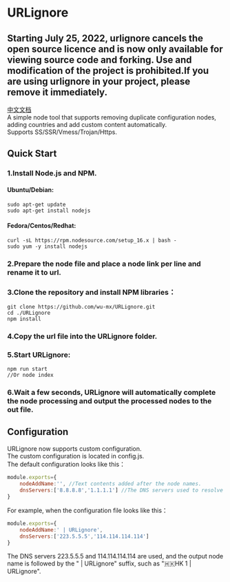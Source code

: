 # URLignore

## Starting July 25, 2022, urlignore cancels the open source licence and is now only available for viewing source code and forking. Use and modification of the project is prohibited.If you are using urlignore in your project, please remove it immediately.

[中文文档](./README-zh.md) <br>
A simple node tool that supports removing duplicate configuration nodes, adding countries and add custom content automatically.<br>
Supports SS/SSR/Vmess/Trojan/Https.<br />


## Quick Start
### 1.Install Node.js and NPM.
#### Ubuntu/Debian:
```shell
sudo apt-get update
sudo apt-get install nodejs
```

#### Fedora/Centos/Redhat:
```shell
curl -sL https://rpm.nodesource.com/setup_16.x | bash -
sudo yum -y install nodejs
```

### 2.Prepare the node file and place a node link per line and rename it to url.<br>

### 3.Clone the repository and install NPM libraries：
````shell
git clone https://github.com/wu-mx/URLignore.git
cd ./URLignore
npm install
````

### 4.Copy the url file into the URLignore folder.<br>
### 5.Start URLignore:
```shell
npm run start
//Or node index
```
### 6.Wait a few seconds, URLignore will automatically complete the node processing and output the processed nodes to the out file.

## Configuration
URLignore now supports custom configuration.<br>
The custom configuration is located in config.js.<br>
The default configuration looks like this：
```javascript
module.exports={
    nodeAddName:'', //Text contents added after the node names.
    dnsServers:['8.8.8.8','1.1.1.1'] //The DNS servers used to resolve the domain when processing node countries are stored in array format. No modification is required unless necessary.
}
```
For example, when the configuration file looks like this：
```javascript
module.exports={
    nodeAddName:' | URLignore',
    dnsServers:['223.5.5.5','114.114.114.114']
}
```
The DNS servers 223.5.5.5 and 114.114.114.114 are used, and the output node name is followed by the " | URLignore" suffix, such as "🇭🇰HK 1 | URLignore".


